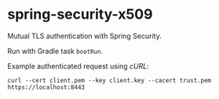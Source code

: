 # spring-security-x509

Mutual TLS authentication with Spring Security.

Run with Gradle task `bootRun`.

Example authenticated request using _cURL_:

    curl --cert client.pem --key client.key --cacert trust.pem https://localhost:8443
